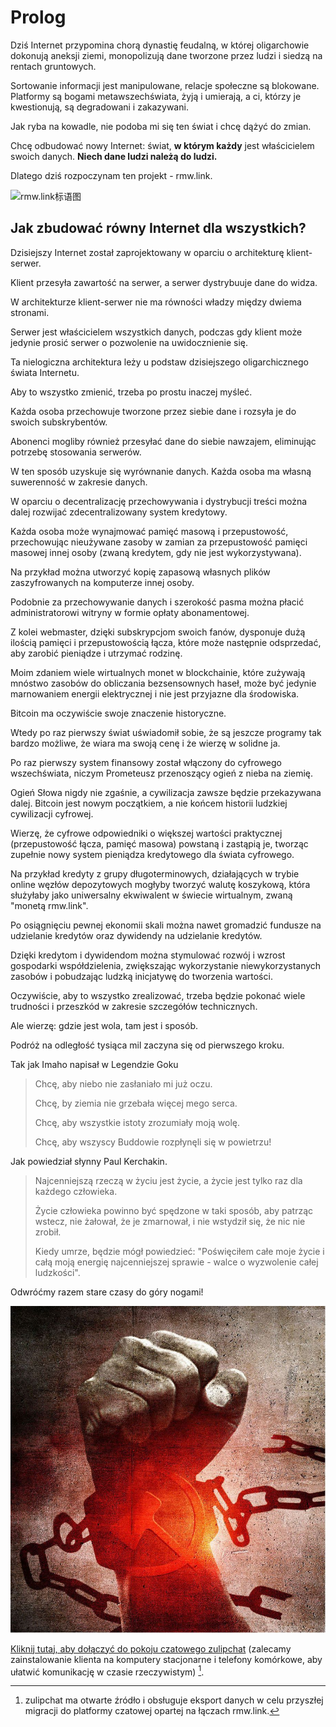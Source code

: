 # Prolog

Dziś Internet przypomina chorą dynastię feudalną, w której oligarchowie dokonują aneksji ziemi, monopolizują dane tworzone przez ludzi i siedzą na rentach gruntowych.

Sortowanie informacji jest manipulowane, relacje społeczne są blokowane. Platformy są bogami metawszechświata, żyją i umierają, a ci, którzy je kwestionują, są degradowani i zakazywani.

Jak ryba na kowadle, nie podoba mi się ten świat i chcę dążyć do zmian.

Chcę odbudować nowy Internet: świat, **w którym każdy** jest właścicielem swoich danych. **Niech dane ludzi należą do ludzi.**

Dlatego dziś rozpoczynam ten projekt - rmw.link.

![rmw.link标语图](/slogan.svg)

## Jak zbudować równy Internet dla wszystkich?

Dzisiejszy Internet został zaprojektowany w oparciu o architekturę klient-serwer.

Klient przesyła zawartość na serwer, a serwer dystrybuuje dane do widza.

W architekturze klient-serwer nie ma równości władzy między dwiema stronami.

Serwer jest właścicielem wszystkich danych, podczas gdy klient może jedynie prosić serwer o pozwolenie na uwidocznienie się.

Ta nielogiczna architektura leży u podstaw dzisiejszego oligarchicznego świata Internetu.

Aby to wszystko zmienić, trzeba po prostu inaczej myśleć.

Każda osoba przechowuje tworzone przez siebie dane i rozsyła je do swoich subskrybentów.

Abonenci mogliby również przesyłać dane do siebie nawzajem, eliminując potrzebę stosowania serwerów.

W ten sposób uzyskuje się wyrównanie danych. Każda osoba ma własną suwerenność w zakresie danych.

W oparciu o decentralizację przechowywania i dystrybucji treści można dalej rozwijać zdecentralizowany system kredytowy.

Każda osoba może wynajmować pamięć masową i przepustowość, przechowując nieużywane zasoby w zamian za przepustowość pamięci masowej innej osoby (zwaną kredytem, gdy nie jest wykorzystywana).

Na przykład można utworzyć kopię zapasową własnych plików zaszyfrowanych na komputerze innej osoby.

Podobnie za przechowywanie danych i szerokość pasma można płacić administratorowi witryny w formie opłaty abonamentowej.

Z kolei webmaster, dzięki subskrypcjom swoich fanów, dysponuje dużą ilością pamięci i przepustowością łącza, które może następnie odsprzedać, aby zarobić pieniądze i utrzymać rodzinę.

Moim zdaniem wiele wirtualnych monet w blockchainie, które zużywają mnóstwo zasobów do obliczania bezsensownych haseł, może być jedynie marnowaniem energii elektrycznej i nie jest przyjazne dla środowiska.

Bitcoin ma oczywiście swoje znaczenie historyczne.

Wtedy po raz pierwszy świat uświadomił sobie, że są jeszcze programy tak bardzo możliwe, że wiara ma swoją cenę i że wierzę w solidne ja.

Po raz pierwszy system finansowy został włączony do cyfrowego wszechświata, niczym Prometeusz przenoszący ogień z nieba na ziemię.

Ogień Słowa nigdy nie zgaśnie, a cywilizacja zawsze będzie przekazywana dalej. Bitcoin jest nowym początkiem, a nie końcem historii ludzkiej cywilizacji cyfrowej.

Wierzę, że cyfrowe odpowiedniki o większej wartości praktycznej (przepustowość łącza, pamięć masowa) powstaną i zastąpią je, tworząc zupełnie nowy system pieniądza kredytowego dla świata cyfrowego.

Na przykład kredyty z grupy długoterminowych, działających w trybie online węzłów depozytowych mogłyby tworzyć walutę koszykową, która służyłaby jako uniwersalny ekwiwalent w świecie wirtualnym, zwaną "monetą rmw.link".

Po osiągnięciu pewnej ekonomii skali można nawet gromadzić fundusze na udzielanie kredytów oraz dywidendy na udzielanie kredytów.

Dzięki kredytom i dywidendom można stymulować rozwój i wzrost gospodarki współdzielenia, zwiększając wykorzystanie niewykorzystanych zasobów i pobudzając ludzką inicjatywę do tworzenia wartości.

Oczywiście, aby to wszystko zrealizować, trzeba będzie pokonać wiele trudności i przeszkód w zakresie szczegółów technicznych.

Ale wierzę: gdzie jest wola, tam jest i sposób.

Podróż na odległość tysiąca mil zaczyna się od pierwszego kroku.

Tak jak Imaho napisał w Legendzie Goku

> Chcę, aby niebo nie zasłaniało mi już oczu.
> 
> Chcę, by ziemia nie grzebała więcej mego serca.
> 
> Chcę, aby wszystkie istoty zrozumiały moją wolę.
> 
> Chcę, aby wszyscy Buddowie rozpłynęli się w powietrzu!

Jak powiedział słynny Paul Kerchakin.

> Najcenniejszą rzeczą w życiu jest życie, a życie jest tylko raz dla każdego człowieka.
> 
> Życie człowieka powinno być spędzone w taki sposób, aby patrząc wstecz, nie żałował, że je zmarnował, i nie wstydził się, że nic nie zrobił.
> 
> Kiedy umrze, będzie mógł powiedzieć: "Poświęciłem całe moje życie i całą moją energię najcenniejszej sprawie - walce o wyzwolenie całej ludzkości".

Odwróćmy razem stare czasy do góry nogami!

![](https://raw.githubusercontent.com/gcxfd/img/gh-pages/1.jpg)

[Kliknij tutaj, aby dołączyć do pokoju czatowego zulipchat](https://rmw.zulipchat.com) (zalecamy zainstalowanie klienta na komputery stacjonarne i telefony komórkowe, aby ułatwić komunikację w czasie rzeczywistym) [^1].

[^1]: zulipchat ma otwarte źródło i obsługuje eksport danych w celu przyszłej migracji do platformy czatowej opartej na łączach rmw.link.